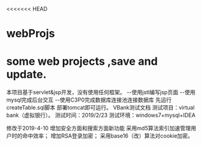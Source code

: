 <<<<<<< HEAD
# webProjs
some web projects ,save and update.
=======
本项目基于servlet&jsp开发，没有使用任何框架。
--使用jstl编写jsp页面
--使用mysql完成后台交互
--使用C3P0完成数据库连接池连接数据库
先运行createTable.sql脚本
部署tomcat即可运行。
VBank测试文档
测试项目：virtual bank（虚拟银行）。
测试时间：2019/2/23
测试环境：windows7+mysql+IDEA




修改于2019-4-10
增加安全方面和搜索方面新功能
采用md5算法索引加速管理用户时的命中效率；
增加RSA登录加密；
采用base16（改）算法对cookie加密。
